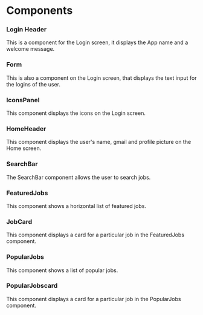 # Components

### Login Header

This is a component for the Login screen, it displays the App name and a welcome message.

### Form

This is also a component on the Login screen, that displays the text input for the logins of the user.

### IconsPanel

This component displays the icons on the Login screen.

### HomeHeader

This component displays the user's name, gmail and profile picture on the Home screen.

### SearchBar

The SearchBar component allows the user to search jobs.

### FeaturedJobs

This component shows a horizontal list of featured jobs.

### JobCard

This component displays a card for a particular job in the FeaturedJobs component.

### PopularJobs

This component shows a list of popular jobs.

### PopularJobscard

This component displays a card for a particular job in the PopularJobs component.
